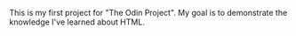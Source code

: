 This is my first project for "The Odin Project". My goal is to demonstrate the knowledge I've learned about HTML. 